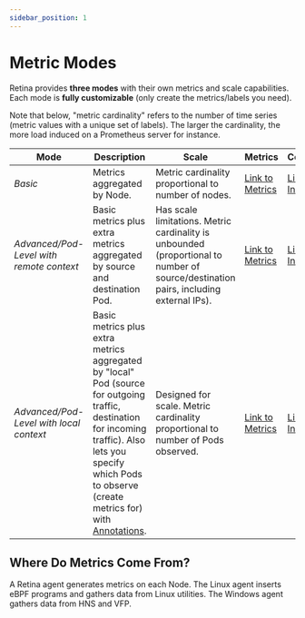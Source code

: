 ```yaml
---
sidebar_position: 1
---
```

# Metric Modes

Retina provides **three modes** with their own metrics and scale capabilities.
Each mode is **fully customizable** (only create the metrics/labels you need).

Note that below, "metric cardinality" refers to the number of time series (metric values with a unique set of labels).
The larger the cardinality, the more load induced on a Prometheus server for instance.

| Mode                                     | Description                                                                                                                                                                                                                        | Scale                                                                                                                                 | Metrics                          | Configuration                                                                                                |
| ---------------------------------------- | ---------------------------------------------------------------------------------------------------------------------------------------------------------------------------------------------------------------------------------- | ------------------------------------------------------------------------------------------------------------------------------------- | -------------------------------- | ------------------------------------------------------------------------------------------------------------ |
| *Basic*                                  | Metrics aggregated by Node.                                                                                                                                                                                                        | Metric cardinality proportional to number of nodes.                                                                                   | [Link to Metrics](./basic.md)    | [Link to Installation](../../02-Installation/01-Setup.md#basic-mode)                                                  |
| *Advanced/Pod-Level with remote context* | Basic metrics plus extra metrics aggregated by source and destination Pod.                                                                                                                                                         | Has scale limitations. Metric cardinality is unbounded (proportional to number of source/destination pairs, including external IPs).  | [Link to Metrics](./advanced.md) | [Link to Installation](../../02-Installation/01-Setup.md#advanced-mode-with-local-context-with-capture-support) |
| *Advanced/Pod-Level with local context*  | Basic metrics plus extra metrics aggregated by "local" Pod (source for outgoing traffic, destination for incoming traffic). Also lets you specify which Pods to observe (create metrics for) with [Annotations](../annotations.md). | Designed for scale. Metric cardinality proportional to number of Pods observed.                                                       | [Link to Metrics](./advanced.md) | [Link to Installation](../../02-Installation/01-Setup.md#advanced-mode-with-local-context-with-capture-support)  |

## Where Do Metrics Come From?

A Retina agent generates metrics on each Node.
The Linux agent inserts eBPF programs and gathers data from Linux utilities.
The Windows agent gathers data from HNS and VFP.
